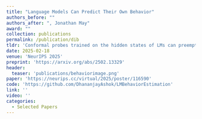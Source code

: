 ```yaml
---
title: "Language Models Can Predict Their Own Behavior"
authors_before: ""
authors_after: ", Jonathan May"
award: ""
collection: publications
permalink: /publication/dib
tldr: 'Conformal probes trained on the hidden states of LMs can preemptively detect a variety of downstream behaviors, including susceptibility to jailbreaking, low confidence responses and alignment failures. '
date: 2025-02-18
venue: 'NeurIPS 2025'
preprint: 'https://arxiv.org/abs/2502.13329'
header: 
  teaser: 'publications/behaviorimage.png'
paper: 'https://neurips.cc/virtual/2025/poster/116590'
code: 'https://github.com/DhananjayAshok/LMBehaviorEstimation' 
link: ''
video: ''
categories:
  - Selected Papers
---
```


